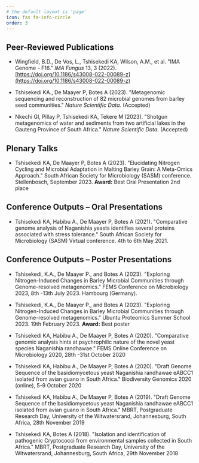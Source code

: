 ```yaml
---
# the default layout is 'page'
icon: fas fa-info-circle
order: 3
---
```

## Peer-Reviewed Publications

- Wingfield, B.D., De Vos, L., Tshisekedi KA, Wilson, A.M., et al. "IMA Genome - F16." *IMA Fungus* 13, 3 (2022). [https://doi.org/10.1186/s43008-022-00089-z](https://doi.org/10.1186/s43008-022-00089-z)

- Tshisekedi KA., De Maayer P, Botes A (2023). "Metagenomic sequencing and reconstruction of 82 microbial genomes from barley seed communities." *Nature Scientific Data.* (Accepted)

- Nkechi GI, Pillay P, Tshisekedi KA, Tekere M (2023). "Shotgun metagenomics of water and sediments from two artificial lakes in the Gauteng Province of South Africa." *Nature Scientific Data.* (Accepted)

## Plenary Talks

- Tshisekedi KA, De Maayer P, Botes A (2023). "Elucidating Nitrogen Cycling and Microbial Adaptation in Malting Barley Grain: A Meta-Omics Approach." South African Society for Microbiology (SASM) conference. Stellenbosch, September 2023. **Award:** Best Oral Presentation 2nd place

## Conference Outputs – Oral Presentations

- Tshisekedi KA, Habibu A., De Maayer P, Botes A (2021). "Comparative genome analysis of Naganishia yeasts identifies several proteins associated with stress tolerance." South African Society for Microbiology (SASM) Virtual conference. 4th to 6th May 2021.

## Conference Outputs – Poster Presentations

- Tshisekedi, K.A., De Maayer P., and Botes A (2023). "Exploring Nitrogen-Induced Changes in Barley Microbial Communities through Genome-resolved metagenomics." FEMS Conference on Microbiology 2023, 8th -13th July 2023. Hambourg (Germany).

- Tshisekedi, K.A., De Maayer P., and Botes A (2023). "Exploring Nitrogen-Induced Changes in Barley Microbial Communities through Genome-resolved metagenomics." Ubuntu Proteomics Summer School 2023. 19th February 2023. **Award:** Best poster

- Tshisekedi KA, Habibu A., De Maayer P, Botes A (2020). "Comparative genomic analysis hints at psychrophilic nature of the novel yeast species Naganishia randhawae." FEMS Online Conference on Microbiology 2020, 28th -31st October 2020

- Tshisekedi KA, Habibu A., De Maayer P, Botes A (2020). "Draft Genome Sequence of the basidiomycetous yeast Naganishia randhawae eABCC1 isolated from avian guano in South Africa." Biodiversity Genomics 2020 (online), 5-9 October 2020

- Tshisekedi KA, Habibu A., De Maayer P, Botes A (2019). "Draft Genome Sequence of the basidiomycetous yeast Naganishia randhawae eABCC1 isolated from avian guano in South Africa." MBRT, Postgraduate Research Day, University of the Witwatersrand, Johannesburg, South Africa, 28th November 2019

- Tshisekedi KA, Botes A (2018). "Isolation and identification of pathogenic Cryptococci from environmental samples collected in South Africa." MBRT, Postgraduate Research Day, University of the Witwatersrand, Johannesburg, South Africa, 29th November 2018
